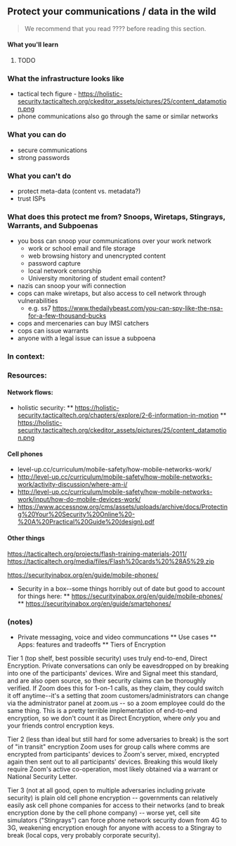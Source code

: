 ## Protect your communications / data in the wild 

> We recommend that you read ???? before reading this section.



<!--transform this section into a case study: Signal.-->



#### What you'll learn

1. TODO

### What the infrastructure looks like

* tactical tech figure - https://holistic-security.tacticaltech.org/ckeditor_assets/pictures/25/content_datamotion.png
* phone communications also go through the same or similar networks

### What you can do

* secure communications
* strong passwords

### What you can't do

* protect meta-data (content vs. metadata?)
* trust ISPs

### What does this protect me from? Snoops, Wiretaps, Stingrays, Warrants, and Subpoenas

* you boss can snoop your communications over your work network
	* work or school email and file storage
    * web browsing history and unencrypted content
    * password capture
    * local network censorship
	* University monitoring of student email content?
* nazis can snoop your wifi connection
* cops can make wiretaps, but also access to cell network through vulnerabilities 
  * e.g. ss7 https://www.thedailybeast.com/you-can-spy-like-the-nsa-for-a-few-thousand-bucks
* cops and mercenaries can buy IMSI catchers
* cops can issue warrants
* anyone with a legal issue can issue a subpoena

### In context:

### Resources:

#### Network flows:

* holistic security:
    ** https://holistic-security.tacticaltech.org/chapters/explore/2-6-information-in-motion
    ** https://holistic-security.tacticaltech.org/ckeditor_assets/pictures/25/content_datamotion.png

#### Cell phones 

* level-up.cc/curriculum/mobile-safety/how-mobile-networks-work/
* http://level-up.cc/curriculum/mobile-safety/how-mobile-networks-work/activity-discussion/where-am-i/
* http://level-up.cc/curriculum/mobile-safety/how-mobile-networks-work/input/how-do-mobile-devices-work/
* https://www.accessnow.org/cms/assets/uploads/archive/docs/Protecting%20Your%20Security%20Online%20-%20A%20Practical%20Guide%20(design).pdf

#### Other things

https://tacticaltech.org/projects/flash-training-materials-2011/
https://tacticaltech.org/media/files/Flash%20cards%20%28A5%29.zip

https://securityinabox.org/en/guide/mobile-phones/
* Security in a box--some things horribly out of date but good to account for things here:
    ** https://securityinabox.org/en/guide/mobile-phones/
    ** https://securityinabox.org/en/guide/smartphones/



### (notes)

* Private messaging, voice and video communcations
** Use cases
** Apps: features and tradeoffs
** Tiers of Encryption

Tier 1 (top shelf, best possible security) uses truly end-to-end, Direct Encryption.  Private conversations can only be eavesdropped on by breaking into one of the participants' devices.  Wire and Signal meet this standard, and are also open source, so their security claims can be thoroughly verified.  If Zoom does this for 1-on-1 calls, as they claim, they could switch it off anytime--it's a setting that zoom customers/administrators can change via the administrator panel at zoom.us -- so a zoom employee could do the same thing.  This is a pretty terrible implementation of end-to-end encryption, so we don't count it as Direct Encryption, where  *only* you and your friends control encryption keys.

Tier 2 (less than ideal but still hard for some adversaries to break) is the sort of "in transit" encryption Zoom uses for group calls where comms are encrypted from participants' devices to Zoom's server, mixed, encrypted again then sent out to all participants' devices.  Breaking this would likely require Zoom's active co-operation, most likely obtained via a warrant or National Security Letter.

Tier 3 (not at all good, open to multiple adversaries including private security) is plain old cell phone encryption -- governments can relatively easily ask cell phone companies for access to their networks (and to break encryption done by the cell phone company) -- worse yet, cell site simulators ("Stingrays") can force phone network security down from 4G to 3G, weakening encryption enough for anyone with access to a Stingray to break (local cops, very probably corporate security).



